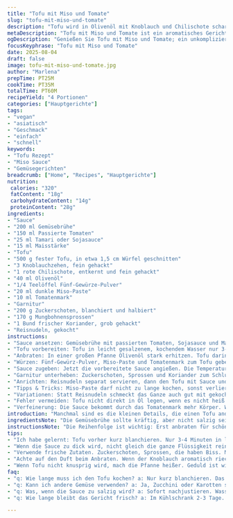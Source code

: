 ```yaml
---
title: "Tofu mit Miso und Tomate"
slug: "tofu-mit-miso-und-tomate"
description: "Tofu wird in Olivenöl mit Knoblauch und Chilischote scharf angebraten, gewürzt mit Fünf-Gewürze-Pulver, Miso- und Tomatenpasten. Eine leicht eingedickte Sauce aus Gemüsebrühe, Tomatensauce, Sojasauce und Maisstärke verstärkt den Geschmack. Frische Zuckerschoten, Sojasprossen und Koriander kommen zum Schluss dazu und sorgen für Frische. Serviert wird alles mit Reisnudeln. Ein vegetarisch-veganes Gericht, frei von Nüssen, Laktose und Eiern, mit wenigen Zutaten, dafür guter Textur und intensiven Aromen."
metaDescription: "Tofu mit Miso und Tomate ist ein aromatisches Gericht, vegan und voller frischer Aromen, perfekt für geschmackvolle Mahlzeiten"
ogDescription: "Genießen Sie Tofu mit Miso und Tomate; ein unkompliziertes Rezept voller Geschmack und gesunder Zutaten, ideal für jeden Tag"
focusKeyphrase: "Tofu mit Miso und Tomate"
date: 2025-08-04
draft: false
image: tofu-mit-miso-und-tomate.jpg
author: "Marlena"
prepTime: PT25M
cookTime: PT35M
totalTime: PT60M
recipeYield: "4 Portionen"
categories: ["Hauptgerichte"]
tags:
- "vegan"
- "asiatisch"
- "Geschmack"
- "einfach"
- "schnell"
keywords:
- "Tofu Rezept"
- "Miso Sauce"
- "Gemüsegerichten"
breadcrumb: ["Home", "Recipes", "Hauptgerichte"]
nutrition: 
 calories: "320"
 fatContent: "18g"
 carbohydrateContent: "14g"
 proteinContent: "28g"
ingredients:
- "Sauce"
- "200 ml Gemüsebrühe"
- "150 ml Passierte Tomaten"
- "25 ml Tamari oder Sojasauce"
- "15 ml Maisstärke"
- "Tofu"
- "500 g fester Tofu, in etwa 1,5 cm Würfel geschnitten"
- "3 Knoblauchzehen, fein gehackt"
- "1 rote Chilischote, entkernt und fein gehackt"
- "40 ml Olivenöl"
- "1/4 Teelöffel Fünf-Gewürze-Pulver"
- "20 ml dunkle Miso-Paste"
- "10 ml Tomatenmark"
- "Garnitur"
- "200 g Zuckerschoten, blanchiert und halbiert"
- "170 g Mungbohnensprossen"
- "1 Bund frischer Koriander, grob gehackt"
- "Reisnudeln, gekocht"
instructions:
- "Sauce ansetzen: Gemüsebrühe mit passierten Tomaten, Sojasauce und Maisstärke in Schüssel mischen; Maisstärke vorher in wenig kaltem Wasser auflösen, damit keine Klümpchen entstehen. Beiseite stellen."
- "Tofu vorbereiten: Tofu in leicht gesalzenem, kochendem Wasser nur 3-4 Minuten ziehen lassen, nicht zu lange, sonst wird er zu matschig; abtropfen lassen, trocken tupfen. Das reduziert das Wasser, sorgt für bessere Bräunung."
- "Anbraten: In einer großen Pfanne Olivenöl stark erhitzen. Tofu darin portionsweise anbraten, damit sie nicht dämpfen. Knusprige, goldgelbe Kruste an allen Seiten, das ist der Punkt. Knoblauch und Chili gleich mit dazugeben, werden dann aromatisch ohne zu verbrennen."
- "Würzen: Fünf-Gewürz-Pulver, Miso-Paste und Tomatenmark zum Tofu geben, kurz mit anschwitzen, bis die Gewürzpaste beginnt, am Pfannenboden zu haften und zu brutzeln. Vorsicht, dass es nicht anbrennt, sonst wird‘s bitter."
- "Sauce zugeben: Jetzt die vorbereitete Sauce angießen. Die Temperatur auf mittelhoch setzen. Aufkochen lassen, dann Hitze leicht reduzieren. Ideal ist ein leichtes Blubbern und ein Duft von Umami und Tomate in der Luft. 9-10 Minuten köcheln lassen, bis die Sauce etwas eindickt und eine glänzende, sämige Konsistenz zeigt."
- "Garnitur unterheben: Zuckerschoten, Sprossen und Koriander zum Schluss unterheben. Kurz mit warm werden lassen, sie sollen knackig bleiben; nicht mitkochen, sonst verlieren sie Frische und Farbe."
- "Anrichten: Reisnudeln separat servieren, dann den Tofu mit Sauce und Gemüse darüber geben. Etwas Koriander zum Garnieren."
- "Tipps & Tricks: Miso-Paste darf nicht zu lange kochen, sonst verliert sie ihre Tiefe, deshalb immer gegen Ende unterrühren. Statt Zuckerschoten kann man grüne Bohnen oder Brokkoliröschen nehmen. Wenn kein Tamari da ist, helfe ich mir mit normaler Sojasauce, aber reduziere die Salzmenge später. Bevorzugt trockenen, festen, nicht eingebrannte Pfanne."
- "Variationen: Statt Reisnudeln schmeckt das Ganze auch gut mit gekochtem Quinoa oder grobem Couscous. Wer auf mehr Schärfe steht, kann frischen Ingwer hinzufügen; 1 Teelöffel frisch gerieben, zusammen mit Knoblauch."
- "Fehler vermeiden: Tofu nicht direkt in Öl legen, wenn es nicht heiß genug ist. Sonst saugt er sich voll und wird matschig. Geduld haben, bis sich auf den Würfeln eine Kruste bildet, erst dann wenden."
- "Verfeinerung: Die Sauce bekommt durch das Tomatenmark mehr Körper. Wenn sie zu dick wird, mit etwas warmem Wasser verdünnen, besser als zu früh zu viel Flüssigkeit reingeben. Das habe ich oft erlebt: Sauce zerläuft, statt Bindung."
introduction: "Manchmal sind es die kleinen Details, die einen Tofu anders machen. Ein roter Hauch von Chili, Knoblauch, tiefe Miso-Noten kombiniert mit fruchtigen Tomaten, der Kontrast von knackigem Gemüse und samtiger Sauce. Frisch gekaufte feste Tofu-Blocke ohne Zusatzstoffe, nicht zu weich, geben diesen Biss – nicht diese labbrigen Dinger, die sofort zerfallen. Er hitzebehandelt, angebraten, bekommt eine leicht nussige Kruste, das ist Grundvoraussetzung für Geschmack. Sauce? Braucht Tiefe und Bindung, sonst steht alles pappig ohne Textur auf der Gabel. Das Gericht ist schnell, vielfältig, dabei vegan. Perfekt, wenn man Zeit hat, aber nicht ewig in der Küche stehen will. Außerdem tolle Resteverwertung für Tomatenmark und Misopaste im Kühlschrank. Einfache Technik, mit Konzentration auf Timing und Sensorik. Kein unnötiges Rumgerühre oder Überkochen."
ingredientsNote: "Die Gemüsebrühe sollte kräftig, aber nicht salzig sein, damit die Sojasauce später nachjustiert werden kann. Passierte Tomaten nach Möglichkeit mit wenig Zusatzstoffen nehmen, sie sind oft süßer als erwartet. Olivenöl bringt Geschmack, man kann aber auch Sesamöl verwenden für nussige Note – aber sparsam, Sesamöl wird schnell bitter. Für das Fünf-Gewürz-Pulver lohnt es sich, immer eine frische Packung zu nutzen, weil das Aroma sonst flach wird; alternativ im Asia-Laden frisch gemahlenen Sternanis mit Zimt und Nelken mischen. Tofu sollte gut abgetropft sein. Beim Mischverhältnis Miso zu Tomatenmark habe ich 1 zu 0,5 gewählt, da zu viel Tomatenmark das Aroma dominiert. Für die Garnitur sind frische, knackige Zutaten wie Zuckerschoten und Sprossen essentiell, sie geben den Texturkontrast – kann man variieren, je nach Saison."
instructionsNote: "Die Reihenfolge ist wichtig: Erst anbraten für schöne Kruste, dann Würzen, Sauce dazugeben und erst danach das Gemüse, um den knackigen Biss zu erhalten. Beim Anbraten höre ich auf die Pfanne: Erst leises Knistern, dann ein stärkeres Brutzeln, genau dann sind die Ränder des Tofus braun genug zum Wenden. Auf gar keinen Fall zu früh wenden oder zu oft bewegen; das zerstört die Textur. Die Sauce wird nur kurz aufgekocht und dann bei mittlerer Hitze eingedickt – ein leichter Glanz an der Oberfläche verrät den richtigen Zeitpunkt. Zwischendurch muss man das Pfanneninnere beobachten, wenn es anfängt, die Aromen am Rand leicht karamellisieren zu lassen, entsteht dieser Geschmack, der Miso besonders betont. Beim Gemüse aufpassen: zu langes Kochen heißt matschig und farblos. Immer erst zum Schluss untermischen und nur ganz kurz erwärmen. Reisnudeln gesondert zubereiten, dann am Ende direkt auf Teller verteilen, heiß, damit nichts verwässert. Wenn die Sauce zu dünn ist, noch etwas Maisstärke mit kaltem Wasser anrühren und kurz einziehen lassen. Kleiner Trick: Wenn's mal zu herb ist, hilft ein klitzekleines bisschen Zucker oder ein Spritzer Reisessig für Balance."
tips:
- "Ich habe gelernt: Tofu vorher kurz blanchieren. Nur 3-4 Minuten in leicht gesalzenem Wasser. Dann wird er nicht matschig. Dreht gut an. Genug hitze.  Knusprige Kruste ist wichtig für Textur."
- "Wenn die Sauce zu dick wird, nicht gleich die ganze Flüssigkeit reingeben. Lieber etwas warmes Wasser dazu. Sonst läuft’s über.  Gutes Gleichgewicht ist wichtig, damit die Sauce schön glänzt."
- "Verwende frische Zutaten. Zuckerschoten, Sprossen, die haben Biss. Mann kann auch Paprika nehmen. Aber mach’s nicht zu früh. Erst zum Schluss geben.  Violette und grüne machen sich gut."
- "Achte auf den Duft beim Anbraten. Wenn der Knoblauch aromatisch riecht und die Gewürze am Pfannenboden brutzeln, ist das der richtige Moment. Immer schön aufmerksam bleiben. Zwischen duftenden Aromen und überbraten hin und her."
- "Wenn Tofu nicht knusprig wird, mach die Pfanne heißer. Geduld ist wichtig. Zu früh wenden bringt keine Kruste. Lieber warten; schöner Bräunungseffekt ist geschmacklich entscheidend."
faq:
- "q: Wie lange muss ich den Tofu kochen? a: Nur kurz blanchieren. Das reicht. 3-4 Minuten. Vermeide matschigkeit. Braucht Spannung und Biss."
- "q: Kann ich andere Gemüse verwenden? a: Ja, Zucchini oder Karotten sind auch toll. Je nach Saison. Mische es, komm in Versuchung.  Vielseitigkeit ist wichtig."
- "q: Was, wenn die Sauce zu salzig wird? a: Sofort nachjustieren. Wasser oder etwas Zucker einfügen. Das hilft, aber immer langsam. Zutaten sollten harmonieren."
- "q: Wie lange bleibt das Gericht frisch? a: Im Kühlschrank 2-3 Tage. Aber besser frisch genießen. Einfrieren ist nervig. Um die Textur zu retten, mache es frisch."

---
```

